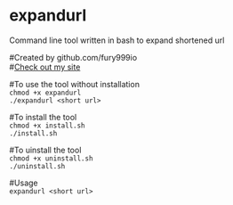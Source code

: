 # expandurl
Command line tool written in bash to expand shortened url

#Created by github.com/fury999io <br>
#<a href="https://bit.ly/fury999" target="_blank">Check out my site</a> 

#To use the tool without installation <br>
```chmod +x expandurl``` <br>
```./expandurl <short url>```

#To install the tool <br>
```chmod +x install.sh``` <br>
```./install.sh```

#To uinstall the tool <br>
```chmod +x uninstall.sh``` <br>
```./uninstall.sh```

#Usage <br>
```expandurl <short url>```
